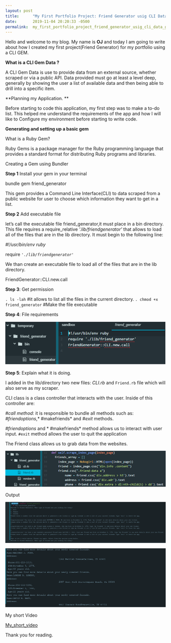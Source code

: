 ```yaml
---
layout: post
title:      "My First Portfolio Project: Friend Generator usig CLI Data gem"
date:       2019-11-04 20:20:33 -0500
permalink:  my_first_portfolio_project_friend_generator_usig_cli_data_gem
---
```



Hello and welcome to my blog. My name is **OJ** and today I am going to write about how I created my first project(Friend Generator) for my portfolio using a CLI GEM.


**What is a CLI Gem Data ?**

A CLI Gem Data is use to provide data from an external source, whether scraped or via a public API. Data provided must go at least a level deep, generally by showing the user a list of available data and then being able to drill into a specific item.

**Planning my Application. **

Before starting to code this application, my first step was to make a to-do list. This helped me understand the requirements of the app and how I will like to Configure my environment before starting to write code. 

**Generating and setting up a basic gem**

What is a Ruby Gem?

Ruby Gems is a package manager for the Ruby programming language that provides a standard format for distributing Ruby programs and libraries.

Creating a Gem using Bundler

**Step 1** Install your gem in your terminal

bundle gem friend_generator

This gem provides a Command Line Interface(CLI) to data scraped from a public website for user to choose which information they want to get in a list.

**Step 2** Add executable file

let’s call the executable file friend_generator,it must place in a bin directory. This file requires a require_relative *'.lib/friendgenerator'* that allows to load all of the files that are in the lib directory. It must begin to the following line:

*#!/usr/bin/env ruby*

require *`'./lib/friendgenerator'`*

We than create an executable file to load all of the files that are in the lib directory.

FriendGenerator::CLI.new.call

**Step 3**: Get permission

`. ls -lah` #it allows to list all the files in the current directory.
`. chmod +x friend_generator` #Make the file executable

**Step 4**: File requirements

![](https://github.com/ojappah/ojappah.github.io/blob/master/img/1.PNG)


**Step 5**: Explain what it is doing.

I added in the lib/directory two new files: *CLI.rb* and `Friend.rb` file which will also serve as my scraper.

CLI class is a class controller that interacts with the user.  Inside of this controller are:

*#call method*: it is responsible to bundle all methods such as: *#friendoptions*,* #makefriends* and *#exit* methods.

*#friendoptions* and * #makefriends* method allows us to interact with user input.
`#exit` method allows the user to quit the application

The Friend class allows us to grab data from the websites.

![test](http://github.com/ojappah/ojappah.github.io/blob/master/img/image.png)

Output

![test](https://github.com/ojappah/ojappah.github.io/blob/master/img/2.PNG)

![test](https://github.com/ojappah/ojappah.github.io/blob/master/img/3.PNG)

My short Video

[My_short_video](http://youtu.be/1eipsbi4lA0)


Thank you for reading. 





